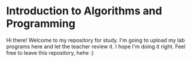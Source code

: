 # Introduction to Algorithms and Programming
Hi there!
Welcome to my repository for study. I'm going to upload my lab programs here and let the teacher review it. I hope I'm doing it right.
Feel free to leave this repository, hehe :)
